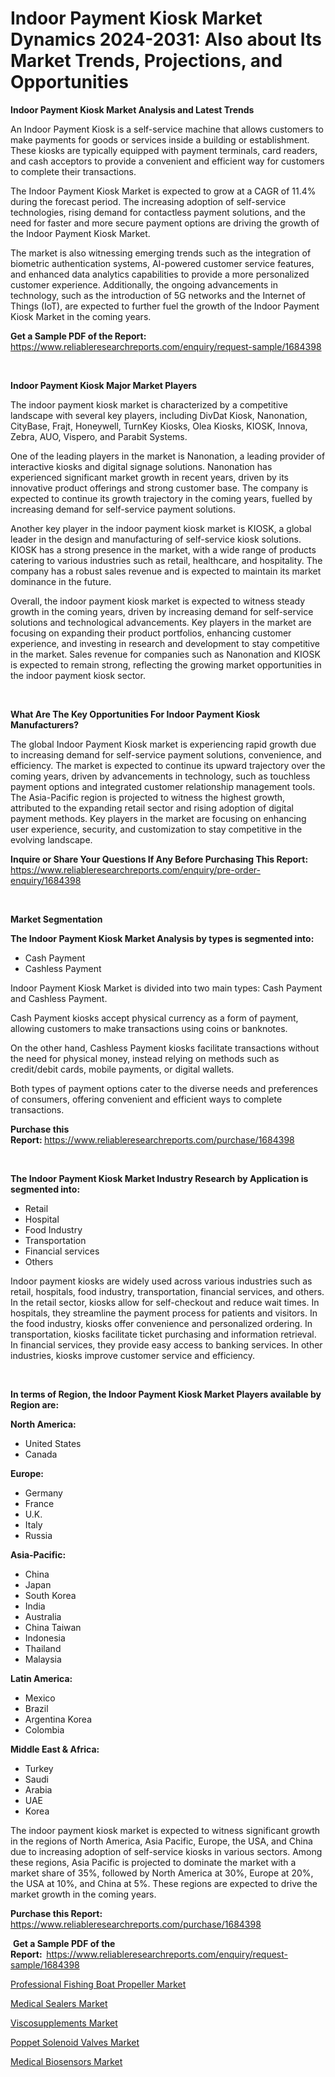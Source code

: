 <p><h1>Indoor Payment Kiosk Market Dynamics 2024-2031: Also about Its Market Trends, Projections, and Opportunities</h1></p><p><strong>Indoor Payment Kiosk Market Analysis and Latest Trends</strong></p>
<p><p>An Indoor Payment Kiosk is a self-service machine that allows customers to make payments for goods or services inside a building or establishment. These kiosks are typically equipped with payment terminals, card readers, and cash acceptors to provide a convenient and efficient way for customers to complete their transactions.</p><p>The Indoor Payment Kiosk Market is expected to grow at a CAGR of 11.4% during the forecast period. The increasing adoption of self-service technologies, rising demand for contactless payment solutions, and the need for faster and more secure payment options are driving the growth of the Indoor Payment Kiosk Market. </p><p>The market is also witnessing emerging trends such as the integration of biometric authentication systems, AI-powered customer service features, and enhanced data analytics capabilities to provide a more personalized customer experience. Additionally, the ongoing advancements in technology, such as the introduction of 5G networks and the Internet of Things (IoT), are expected to further fuel the growth of the Indoor Payment Kiosk Market in the coming years.</p></p>
<p><strong>Get a Sample PDF of the Report:&nbsp;</strong> <a href="https://www.reliableresearchreports.com/enquiry/request-sample/1684398">https://www.reliableresearchreports.com/enquiry/request-sample/1684398</a></p>
<p>&nbsp;</p>
<p><strong>Indoor Payment Kiosk Major Market Players</strong></p>
<p><p>The indoor payment kiosk market is characterized by a competitive landscape with several key players, including DivDat Kiosk, Nanonation, CityBase, Frajt, Honeywell, TurnKey Kiosks, Olea Kiosks, KIOSK, Innova, Zebra, AUO, Vispero, and Parabit Systems.</p><p>One of the leading players in the market is Nanonation, a leading provider of interactive kiosks and digital signage solutions. Nanonation has experienced significant market growth in recent years, driven by its innovative product offerings and strong customer base. The company is expected to continue its growth trajectory in the coming years, fuelled by increasing demand for self-service payment solutions.</p><p>Another key player in the indoor payment kiosk market is KIOSK, a global leader in the design and manufacturing of self-service kiosk solutions. KIOSK has a strong presence in the market, with a wide range of products catering to various industries such as retail, healthcare, and hospitality. The company has a robust sales revenue and is expected to maintain its market dominance in the future.</p><p>Overall, the indoor payment kiosk market is expected to witness steady growth in the coming years, driven by increasing demand for self-service solutions and technological advancements. Key players in the market are focusing on expanding their product portfolios, enhancing customer experience, and investing in research and development to stay competitive in the market. Sales revenue for companies such as Nanonation and KIOSK is expected to remain strong, reflecting the growing market opportunities in the indoor payment kiosk sector.</p></p>
<p>&nbsp;</p>
<p><strong>What Are The Key Opportunities For Indoor Payment Kiosk Manufacturers?</strong></p>
<p><p>The global Indoor Payment Kiosk market is experiencing rapid growth due to increasing demand for self-service payment solutions, convenience, and efficiency. The market is expected to continue its upward trajectory over the coming years, driven by advancements in technology, such as touchless payment options and integrated customer relationship management tools. The Asia-Pacific region is projected to witness the highest growth, attributed to the expanding retail sector and rising adoption of digital payment methods. Key players in the market are focusing on enhancing user experience, security, and customization to stay competitive in the evolving landscape.</p></p>
<p><strong>Inquire or Share Your Questions If Any Before Purchasing This Report:</strong> <a href="https://www.reliableresearchreports.com/enquiry/pre-order-enquiry/1684398">https://www.reliableresearchreports.com/enquiry/pre-order-enquiry/1684398</a></p>
<p>&nbsp;</p>
<p><strong>Market Segmentation</strong></p>
<p><strong>The Indoor Payment Kiosk Market Analysis by types is segmented into:</strong></p>
<p><ul><li>Cash Payment</li><li>Cashless Payment</li></ul></p>
<p><p>Indoor Payment Kiosk Market is divided into two main types: Cash Payment and Cashless Payment. </p><p>Cash Payment kiosks accept physical currency as a form of payment, allowing customers to make transactions using coins or banknotes. </p><p>On the other hand, Cashless Payment kiosks facilitate transactions without the need for physical money, instead relying on methods such as credit/debit cards, mobile payments, or digital wallets. </p><p>Both types of payment options cater to the diverse needs and preferences of consumers, offering convenient and efficient ways to complete transactions.</p></p>
<p><strong>Purchase this Report:&nbsp;</strong><a href="https://www.reliableresearchreports.com/purchase/1684398">https://www.reliableresearchreports.com/purchase/1684398</a></p>
<p>&nbsp;</p>
<p><strong>The Indoor Payment Kiosk Market Industry Research by Application is segmented into:</strong></p>
<p><ul><li>Retail</li><li>Hospital</li><li>Food Industry</li><li>Transportation</li><li>Financial services</li><li>Others</li></ul></p>
<p><p>Indoor payment kiosks are widely used across various industries such as retail, hospitals, food industry, transportation, financial services, and others. In the retail sector, kiosks allow for self-checkout and reduce wait times. In hospitals, they streamline the payment process for patients and visitors. In the food industry, kiosks offer convenience and personalized ordering. In transportation, kiosks facilitate ticket purchasing and information retrieval. In financial services, they provide easy access to banking services. In other industries, kiosks improve customer service and efficiency.</p></p>
<p>&nbsp;</p>
<p><strong>In terms of Region, the Indoor Payment Kiosk Market Players available by Region are:</strong></p>
<p>
    <p> <strong> North America: </strong>
        <ul>
            <li>United States</li>
            <li>Canada</li>
        </ul>
        </p> 
    <p> <strong> Europe: </strong>
        <ul>
            <li>Germany</li>
            <li>France</li>
            <li>U.K.</li>
            <li>Italy</li>
            <li>Russia</li>
        </ul>
        </p> 
    <p> <strong> Asia-Pacific: </strong>
        <ul>
            <li>China</li>
            <li>Japan</li>
            <li>South Korea</li>
            <li>India</li>
            <li>Australia</li>
            <li>China Taiwan</li>
            <li>Indonesia</li>
            <li>Thailand</li>
            <li>Malaysia</li>
        </ul>
        </p> 
    <p> <strong> Latin America: </strong>
        <ul>
            <li>Mexico</li>
            <li>Brazil</li>
            <li>Argentina Korea</li>
            <li>Colombia</li>
        </ul>
        </p> 
    <p> <strong> Middle East & Africa: </strong>
        <ul>
            <li>Turkey</li>
            <li>Saudi</li>
            <li>Arabia</li>
            <li>UAE</li>
            <li>Korea</li>
        </ul>
    </p>
    </p>
<p><p>The indoor payment kiosk market is expected to witness significant growth in the regions of North America, Asia Pacific, Europe, the USA, and China due to increasing adoption of self-service kiosks in various sectors. Among these regions, Asia Pacific is projected to dominate the market with a market share of 35%, followed by North America at 30%, Europe at 20%, the USA at 10%, and China at 5%. These regions are expected to drive the market growth in the coming years.</p></p>
<p><strong>Purchase this Report: </strong><a href="https://www.reliableresearchreports.com/purchase/1684398">https://www.reliableresearchreports.com/purchase/1684398</a></p>
<p>&nbsp;<strong>Get a Sample PDF of the Report:&nbsp;&nbsp;</strong><a href="https://www.reliableresearchreports.com/enquiry/request-sample/1684398">https://www.reliableresearchreports.com/enquiry/request-sample/1684398</a></p>
<p><strong></strong></p>
<p><p><a href="https://github.com/jhcraigie/Market-Research-Report-List-2/blob/main/professional-fishing-boat-propeller-market.md">Professional Fishing Boat Propeller Market</a></p><p><a href="https://medium.com/@briaabshire1988/analyzing-medical-sealers-market-global-industry-perspective-and-forecast-2024-to-2031-e509a46cb9bc">Medical Sealers Market</a></p><p><a href="https://medium.com/@tedbernhard/viscosupplements-market-comprehensive-assessment-by-type-application-and-geography-b94c71b54bf0">Viscosupplements Market</a></p><p><a href="https://github.com/laholand/Market-Research-Report-List-2/blob/main/poppet-solenoid-valves-market.md">Poppet Solenoid Valves Market</a></p><p><a href="https://medium.com/@briaabshire1988/medical-biosensors-market-analysis-its-cagr-market-segmentation-and-global-industry-overview-23c8378509d3">Medical Biosensors Market</a></p></p>